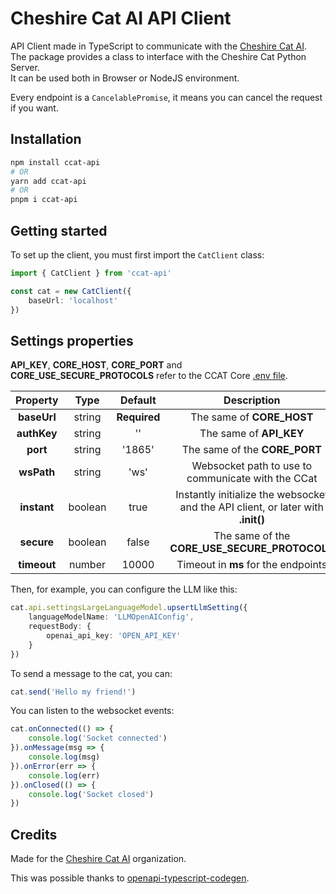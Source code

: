 # Cheshire Cat AI API Client

API Client made in TypeScript to communicate with the [Cheshire Cat AI](https://github.com/cheshire-cat-ai/core).\
The package provides a class to interface with the Cheshire Cat Python Server.\
It can be used both in Browser or NodeJS environment.

Every endpoint is a `CancelablePromise`, it means you can cancel the request if you want.

## Installation

```bash
npm install ccat-api
# OR
yarn add ccat-api
# OR
pnpm i ccat-api
```

## Getting started

To set up the client, you must first import the `CatClient` class:

```ts
import { CatClient } from 'ccat-api'

const cat = new CatClient({
    baseUrl: 'localhost'
})
```

## Settings properties

**API_KEY**, **CORE_HOST**, **CORE_PORT** and **CORE_USE_SECURE_PROTOCOLS** refer to the CCAT Core [.env file](https://github.com/cheshire-cat-ai/core/blob/main/.env.example).

| **Property** | **Type** | **Default**  | **Description**                                                                            |
|:------------:|:--------:|:------------:|:------------------------------------------------------------------------------------------:|
| **baseUrl**  | string   | **Required** | The same of **CORE_HOST**                                                                  |
| **authKey**  | string   | ''           | The same of **API_KEY**                                                                    |
| **port**     | string   | '1865'       | The same of the **CORE_PORT**                                                              |
| **wsPath**   | string   | 'ws'         | Websocket path to use to communicate with the CCat                                         |
| **instant**  | boolean  | true         | Instantly initialize the websocket and the API client, or later with **.init()**           |
| **secure**   | boolean  | false        | The same of the **CORE_USE_SECURE_PROTOCOLS**                                              |
| **timeout**  | number   | 10000        | Timeout in **ms** for the endpoints                                                        |

Then, for example, you can configure the LLM like this:

```ts
cat.api.settingsLargeLanguageModel.upsertLlmSetting({
    languageModelName: 'LLMOpenAIConfig',
    requestBody: {
        openai_api_key: 'OPEN_API_KEY'
    }
})
```

To send a message to the cat, you can:

```ts
cat.send('Hello my friend!')
```

You can listen to the websocket events:

```ts
cat.onConnected(() => {
    console.log('Socket connected')
}).onMessage(msg => {
    console.log(msg)
}).onError(err => {
    console.log(err)
}).onClosed(() => {
    console.log('Socket closed')
})
```

## Credits

Made for the [Cheshire Cat AI](https://github.com/cheshire-cat-ai) organization.

This was possible thanks to [openapi-typescript-codegen](https://github.com/ferdikoomen/openapi-typescript-codegen).
